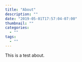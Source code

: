 ```yaml
---
title: "About"
description: ""
date: "2019-05-01T17:57:04-07:00"
thumbnail: ""
categories:
  - ""
tags:
  - ""
---
```


This is a test about.
